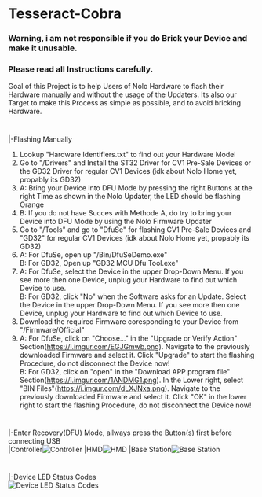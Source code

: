 # Tesseract-Cobra
### Warning, i am not responsible if you do Brick your Device and make it unusable.
### Please read all Instructions carefully.

Goal of this Project is to help Users of Nolo Hardware to flash their Hardware manually and without the usage of the Updaters.
Its also our Target to make this Process as simple as possible, and to avoid bricking Hardware.
#
|-Flashing Manually
1. Lookup "Hardware Identifiers.txt" to find out your Hardware Model  
2. Go to "/Drivers" and Install the ST32 Driver for CV1 Pre-Sale Devices or the GD32 Driver for regular CV1 Devices (idk about Nolo Home yet, propably its GD32)  
3. A: Bring your Device into DFU Mode by pressing the right Buttons at the right Time as shown in the Nolo Updater, the LED should be flashing Orange  
3. B: If you do not have Succes with Methode A, do try to bring your Device into DFU Mode by using the Nolo Firmware Updater  
4. Go to "/Tools" and go to "DfuSe" for flashing CV1 Pre-Sale Devices and "GD32" for regular CV1 Devices (idk about Nolo Home yet, propably its GD32)  
5. A: For DfuSe, open up "/Bin/DfuSeDemo.exe"  
   B: For GD32, Open up "GD32 MCU Dfu Tool.exe"  
6. A: For DfuSe, select the Device in the upper Drop-Down Menu. If you see more then one Device, unplug your Hardware to find out which Device to use.  
   B: For GD32, click "No" when the Software asks for an Update. Select the Device in the upper Drop-Down Menu. If you see more then one Device, unplug your Hardware to find out which Device to use.  
7. Download the required Firmware coresponding to your Device from "/Firmware/Official"  
8. A: For DfuSe, click on "Choose..." in the "Upgrade or Verify Action" Section(https://i.imgur.com/EGJGmwb.png). Navigate to the previously downloaded Firmware and select it. Click "Upgrade" to start the flashing Procedure, do not disconnect the Device now!  
   B: For GD32, click on "open" in the "Download APP program file" Section(https://i.imgur.com/1ANDMG1.png). In the Lower right, select "BIN Files"(https://i.imgur.com/dLXJNxa.png). Navigate to the previously downloaded Firmware and select it. Click "OK" in the lower right to start the flashing Procedure, do not disconnect the Device now!  

#
|-Enter Recovery(DFU) Mode, allways press the Button(s) first before connecting USB  
 |Controller![Controller](https://i.imgur.com/K9PpHPU.png)
 |HMD![HMD](https://i.imgur.com/EaKsvZ2.png)
 |Base Station![Base Station](https://i.imgur.com/m1mjzlT.png)
#
|-Device LED Status Codes  
![Device LED Status Codes](https://i.imgur.com/YZ58YsV.png)
